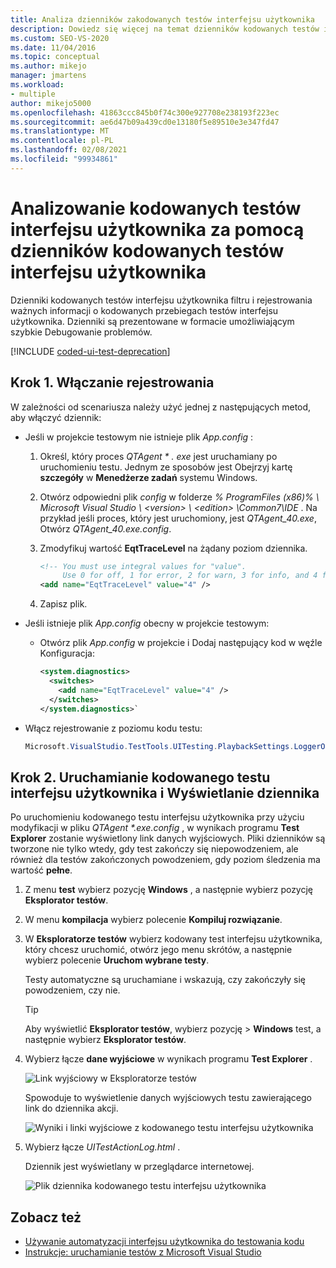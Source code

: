 ```yaml
---
title: Analiza dzienników zakodowanych testów interfejsu użytkownika
description: Dowiedz się więcej na temat dzienników kodowanych testów interfejsu użytkownika, które filtrują i zapisują ważne informacje dotyczące przebiegów kodowanego testu interfejsu użytkownika.
ms.custom: SEO-VS-2020
ms.date: 11/04/2016
ms.topic: conceptual
ms.author: mikejo
manager: jmartens
ms.workload:
- multiple
author: mikejo5000
ms.openlocfilehash: 41863ccc845b0f74c300e927708e238193f223ec
ms.sourcegitcommit: ae6d47b09a439cd0e13180f5e89510e3e347fd47
ms.translationtype: MT
ms.contentlocale: pl-PL
ms.lasthandoff: 02/08/2021
ms.locfileid: "99934861"
---
```

# <a name="analyzing-coded-ui-tests-using-coded-ui-test-logs"></a>Analizowanie kodowanych testów interfejsu użytkownika za pomocą dzienników kodowanych testów interfejsu użytkownika

Dzienniki kodowanych testów interfejsu użytkownika filtru i rejestrowania ważnych informacji o kodowanych przebiegach testów interfejsu użytkownika. Dzienniki są prezentowane w formacie umożliwiającym szybkie Debugowanie problemów.

[!INCLUDE [coded-ui-test-deprecation](includes/coded-ui-test-deprecation.md)]

## <a name="step-1-enable-logging"></a>Krok 1. Włączanie rejestrowania

W zależności od scenariusza należy użyć jednej z następujących metod, aby włączyć dziennik:

- Jeśli w projekcie testowym nie istnieje plik *App.config* :

   1. Określ, który proces *QTAgent \* . exe* jest uruchamiany po uruchomieniu testu. Jednym ze sposobów jest Obejrzyj kartę **szczegóły** w **Menedżerze zadań** systemu Windows.

   2. Otwórz odpowiedni plik *config* w folderze *% ProgramFiles (x86)% \ Microsoft Visual Studio \\ \<version> \\ \<edition> \Common7\IDE* . Na przykład jeśli proces, który jest uruchomiony, jest *QTAgent_40.exe*, Otwórz *QTAgent_40.exe.config*.

   2. Zmodyfikuj wartość **EqtTraceLevel** na żądany poziom dziennika.

      ```xml
      <!-- You must use integral values for "value".
           Use 0 for off, 1 for error, 2 for warn, 3 for info, and 4 for verbose. -->
      <add name="EqtTraceLevel" value="4" />
      ```

   3. Zapisz plik.

- Jeśli istnieje plik *App.config* obecny w projekcie testowym:

  - Otwórz plik *App.config* w projekcie i Dodaj następujący kod w węźle Konfiguracja:

    ```xml
    <system.diagnostics>
      <switches>
        <add name="EqtTraceLevel" value="4" />
      </switches>
    </system.diagnostics>`
    ```

- Włącz rejestrowanie z poziomu kodu testu:

   ```csharp
   Microsoft.VisualStudio.TestTools.UITesting.PlaybackSettings.LoggerOverrideState = HtmlLoggerState.AllActionSnapshot;
   ```

## <a name="step-2-run-your-coded-ui-test-and-view-the-log"></a>Krok 2. Uruchamianie kodowanego testu interfejsu użytkownika i Wyświetlanie dziennika

Po uruchomieniu kodowanego testu interfejsu użytkownika przy użyciu modyfikacji w pliku *QTAgent \*.exe.config* , w wynikach programu **Test Explorer** zostanie wyświetlony link danych wyjściowych. Pliki dzienników są tworzone nie tylko wtedy, gdy test zakończy się niepowodzeniem, ale również dla testów zakończonych powodzeniem, gdy poziom śledzenia ma wartość **pełne**.

1. Z menu **test** wybierz pozycję **Windows** , a następnie wybierz pozycję **Eksplorator testów**.

2. W menu **kompilacja** wybierz polecenie **Kompiluj rozwiązanie**.

3. W **Eksploratorze testów** wybierz kodowany test interfejsu użytkownika, który chcesz uruchomić, otwórz jego menu skrótów, a następnie wybierz polecenie **Uruchom wybrane testy**.

     Testy automatyczne są uruchamiane i wskazują, czy zakończyły się powodzeniem, czy nie.

    > [!TIP]
    > Aby wyświetlić **Eksplorator testów**, wybierz pozycję  >  **Windows** test, a następnie wybierz **Eksplorator testów**.

4. Wybierz łącze **dane wyjściowe** w wynikach programu **Test Explorer** .

     ![Link wyjściowy w Eksploratorze testów](../test/media/cuit_htmlactionlog1.png)

     Spowoduje to wyświetlenie danych wyjściowych testu zawierającego link do dziennika akcji.

     ![Wyniki i linki wyjściowe z kodowanego testu interfejsu użytkownika](../test/media/cuit_htmlactionlog2.png)

5. Wybierz łącze *UITestActionLog.html* .

     Dziennik jest wyświetlany w przeglądarce internetowej.

     ![Plik dziennika kodowanego testu interfejsu użytkownika](../test/media/cuit_htmlactionlog3.png)

## <a name="see-also"></a>Zobacz też

- [Używanie automatyzacji interfejsu użytkownika do testowania kodu](../test/use-ui-automation-to-test-your-code.md)
- [Instrukcje: uruchamianie testów z Microsoft Visual Studio](/previous-versions/ms182470(v=vs.140))
